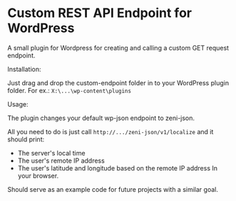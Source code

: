 # Custom REST API Endpoint for WordPress
A small plugin for Wordpress for creating and calling a custom GET request endpoint.

Installation:

Just drag and drop the custom-endpoint folder in to your WordPress plugin folder.
For ex.: `X:\...\wp-content\plugins`

Usage:

The plugin changes your default wp-json endpoint to zeni-json.

All you need to do is just call `http://.../zeni-json/v1/localize` and it should print:
- The server's local time
- The user's remote IP address
- The user's latitude and longitude based on the remote IP address
In your browser.

Should serve as an example code for future projects with a similar goal.
